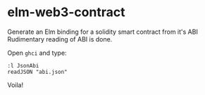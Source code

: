 # elm-web3-contract
Generate an Elm binding for a solidity smart contract from it's ABI
Rudimentary reading of ABI is done.

Open `ghci` and type:  
```
:l JsonAbi
readJSON "abi.json"
```  
Voila!
